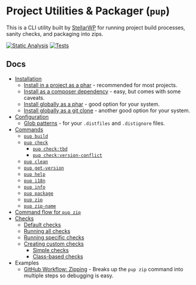 # **P**roject **U**tilities &amp; **P**ackager (`pup`)

This is a CLI utility built by [StellarWP](https://stellarwp.com) for running project build processes, sanity checks, and packaging into zips.

[![Static Analysis](https://github.com/stellarwp/pup/actions/workflows/static-analysis.yml/badge.svg)](https://github.com/stellarwp/pup/actions/workflows/static-analysis.yml) [![Tests](https://github.com/stellarwp/pup/workflows/Tests/badge.svg)](https://github.com/stellarwp/pup/actions?query=branch%3Amain)

## Docs

* [Installation](/docs/installation.md)
  * [Install in a project as a phar](/docs/installation.md#install-in-a-project-as-a-phar) - recommended for most projects.
  * [Install as a composer dependency](/docs/installation.md#install-as-a-composer-dependency) - easy, but comes with some caveats.
  * [Install globally as a phar](/docs/installation.md#install-globally-as-a-phar) - good option for your system.
  * [Install globally as a git clone](/docs/installation.md#install-globally-as-a-git-clone) - another good option for your system.
* [Configuration](/docs/configuration.md)
  * [Glob patterns](/docs/glob-patterns.md) - for your `.distfiles` and `.distignore` files.
* [Commands](/docs/commands.md)
  * [`pup build`](/docs/commands.md#pup-build)
  * [`pup check`](/docs/commands.md#pup-check)
    * [`pup check:tbd`](/docs/commands.md#pup-checktbd)
    * [`pup check:version-conflict`](/docs/commands.md#pup-checkversion-conflict)
  * [`pup clean`](/docs/commands.md#pup-clean)
  * [`pup get-version`](/docs/commands.md#pup-get-version)
  * [`pup help`](/docs/commands.md#pup-help)
  * [`pup i18n`](/docs/commands.md#pup-i18n)
  * [`pup info`](/docs/commands.md#pup-info)
  * [`pup package`](/docs/commands.md#pup-package)
  * [`pup zip`](/docs/commands.md#pup-zip)
  * [`pup zip-name`](/docs/commands.md#pup-zip-name)
* [Command flow for `pup zip`](/docs/flow.md)
* [Checks](/docs/checks.md)
  * [Default checks](#default-checks)
  * [Running all checks](#running-all-checks)
  * [Running specific checks](#running-specific-checks)
  * [Creating custom checks](#creating-custom-checks)
    * [Simple checks](#simple-checks)
    * [Class-based checks](#class-based-checks)
* Examples
  * [GitHub Workflow: Zipping](/examples/workflows/zip.yml) - Breaks up the `pup zip` command into multiple steps so debugging is easy.
